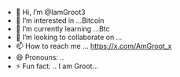- 👋 Hi, I’m @IamGroot3
- 👀 I’m interested in ...Bitcoin
- 🌱 I’m currently learning ...Btc
- 💞️ I’m looking to collaborate on ...
- 📫 How to reach me ... https://x.com/AmGroot_x
- 😄 Pronouns: ..
- ⚡ Fun fact: ..
I am Groot...
<!---
IamGroot3/IamGroot3 is a ✨ special ✨ repository because its `README.md` (this file) appears on your GitHub profile.
You can click the Preview link to take a look at your changes.
--->

